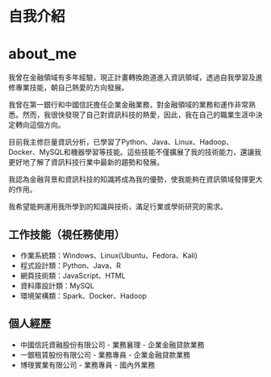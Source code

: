 # 自我介紹
# about_me

我曾在金融領域有多年經驗，現正計畫轉換跑道進入資訊領域，透過自我學習及進修專業技能，朝自己熱愛的方向發展。

我曾在第一銀行和中國信託擔任企業金融業務，對金融領域的業務和運作非常熟悉。然而，我很快發現了自己對資訊科技的熱愛，因此，我在自己的職業生涯中決定轉向這個方向。

目前我主修巨量資訊分析，已學習了Python、Java、Linux、Hadoop、Docker、MySQL和機器學習等技能。這些技能不僅擴展了我的技術能力，還讓我更好地了解了資訊科技行業中最新的趨勢和發展。

我認為金融背景和資訊科技的知識將成為我的優勢，使我能夠在資訊領域發揮更大的作用。

我希望能夠運用我所學到的知識與技術，滿足行業或學術研究的需求。


## 工作技能（視任務使用）
- 作業系統類：Windows、Linux(Ubuntu、Fedora、Kali)
- 程式設計類：Python、Java、R
- 網頁技術類：JavaScript、HTML
- 資料庫設計類：MySQL
- 環境架構類：Spark、Docker、Hadoop

## 個人經歷
- 中國信託資融股份有限公司 - 業務襄理 - 企業金融貸款業務
- 一銀租賃股份有限公司 - 業務專員 - 企業金融貸款業務
- 博琝實業有限公司 - 業務專員 - 國內外業務
